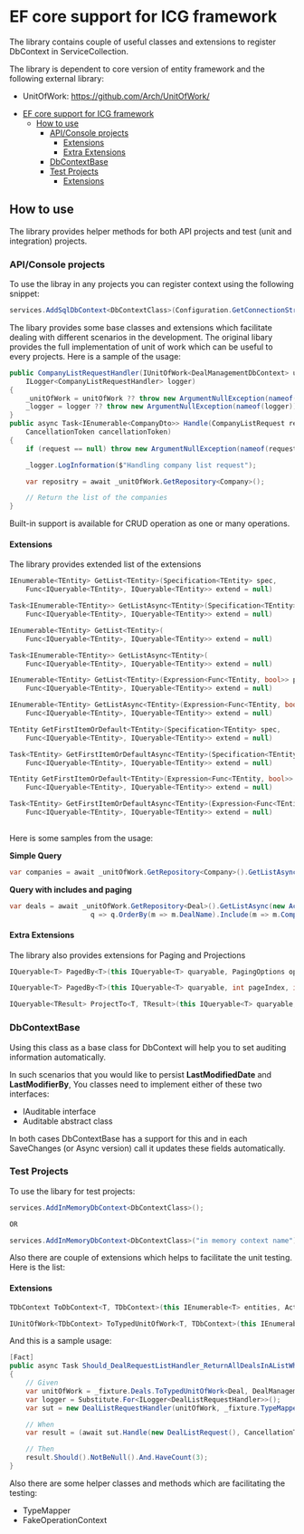 # EF core support for ICG framework
The library contains couple of useful classes and extensions to register DbContext in ServiceCollection.

The library is dependent to core version of entity framework and the following external library:
- UnitOfWork: https://github.com/Arch/UnitOfWork/

<!-- TOC -->

- [EF core support for ICG framework](#ef-core-support-for-icg-framework)
    - [How to use](#how-to-use)
        - [API/Console projects](#apiconsole-projects)
            - [Extensions](#extensions)
            - [Extra Extensions](#extra-extensions)
        - [DbContextBase](#dbcontextbase)
        - [Test Projects](#test-projects)
            - [Extensions](#extensions)

<!-- /TOC -->

## How to use
The library provides helper methods for both API projects and test (unit and integration) projects.

### API/Console projects
To use the libray in any projects you can register context using the following snippet:

```csharp
services.AddSqlDbContext<DbContextClass>(Configuration.GetConnectionString("DbContextConnectionString"));
```

The libary provides some base classes and extensions which facilitate dealing with different scenarios in the development. The original libary provides the full implementation of unit of work which can be useful to every projects. Here is a sample of the usage:

``` csharp
public CompanyListRequestHandler(IUnitOfWork<DealManagementDbContext> unitOfWork,
    ILogger<CompanyListRequestHandler> logger)
{
    _unitOfWork = unitOfWork ?? throw new ArgumentNullException(nameof(unitOfWork));
    _logger = logger ?? throw new ArgumentNullException(nameof(logger));
}
public async Task<IEnumerable<CompanyDto>> Handle(CompanyListRequest request, 
    CancellationToken cancellationToken)
{
    if (request == null) throw new ArgumentNullException(nameof(request));

    _logger.LogInformation($"Handling company list request");

    var repositry = await _unitOfWork.GetRepository<Company>();

    // Return the list of the companies
}
```

Built-in support is available for CRUD operation as one or many operations.

#### Extensions
The library provides extended list of the extensions

```csharp
IEnumerable<TEntity> GetList<TEntity>(Specification<TEntity> spec,
	Func<IQueryable<TEntity>, IQueryable<TEntity>> extend = null)

Task<IEnumerable<TEntity>> GetListAsync<TEntity>(Specification<TEntity> spec,
	Func<IQueryable<TEntity>, IQueryable<TEntity>> extend = null)

IEnumerable<TEntity> GetList<TEntity>(
	Func<IQueryable<TEntity>, IQueryable<TEntity>> extend = null)

Task<IEnumerable<TEntity>> GetListAsync<TEntity>(
	Func<IQueryable<TEntity>, IQueryable<TEntity>> extend = null)      

IEnumerable<TEntity> GetList<TEntity>(Expression<Func<TEntity, bool>> predicate,
	Func<IQueryable<TEntity>, IQueryable<TEntity>> extend = null)

IEnumerable<TEntity> GetListAsync<TEntity>(Expression<Func<TEntity, bool>> predicate,
	Func<IQueryable<TEntity>, IQueryable<TEntity>> extend = null)

TEntity GetFirstItemOrDefault<TEntity>(Specification<TEntity> spec,
	Func<IQueryable<TEntity>, IQueryable<TEntity>> extend = null)

Task<TEntity> GetFirstItemOrDefaultAsync<TEntity>(Specification<TEntity> spec,
	Func<IQueryable<TEntity>, IQueryable<TEntity>> extend = null)    

TEntity GetFirstItemOrDefault<TEntity>(Expression<Func<TEntity, bool>> predicate,
	Func<IQueryable<TEntity>, IQueryable<TEntity>> extend = null)

Task<TEntity> GetFirstItemOrDefaultAsync<TEntity>(Expression<Func<TEntity, bool>> predicate,
	Func<IQueryable<TEntity>, IQueryable<TEntity>> extend = null)
  
```

Here is some samples from the usage:

**Simple Query**

```csharp
var companies = await _unitOfWork.GetRepository<Company>().GetListAsync(q => q.OrderBy(c => c.CompanyName));
```

**Query with includes and paging**

```csharp
var deals = await _unitOfWork.GetRepository<Deal>().GetListAsync(new ActiveDealsSpecification(),
                    q => q.OrderBy(m => m.DealName).Include(m => m.Company).Include(m => m.Team));
```

#### Extra Extensions
The library also provides extensions for Paging and Projections

```csharp
IQueryable<T> PagedBy<T>(this IQueryable<T> quaryable, PagingOptions options)

IQueryable<T> PagedBy<T>(this IQueryable<T> quaryable, int pageIndex, int pageSize)

IQueryable<TResult> ProjectTo<T, TResult>(this IQueryable<T> quaryable, Func<T, TResult> projection)
```

### DbContextBase
Using this class as a base class for DbContext will help you to set auditing information automatically.

In such scenarios that you would like to persist **LastModifiedDate** and **LastModifierBy**, You classes need to implement either of these two interfaces:
- IAuditable interface 
- Auditable abstract class

In both cases DbContextBase has a support for this and in each SaveChanges (or Async version) call it updates these fields automatically.

### Test Projects
To use the libary for test projects:

```csharp
services.AddInMemoryDbContext<DbContextClass>();

OR

services.AddInMemoryDbContext<DbContextClass>("in memory context name");
```

Also there are couple of extensions which helps to facilitate the unit testing. Here is the list:

#### Extensions

```csharp
TDbContext ToDbContext<T, TDbContext>(this IEnumerable<T> entities, Action<TDbContext> action = null)

IUnitOfWork<TDbContext> ToTypedUnitOfWork<T, TDbContext>(this IEnumerable<T> entities, Action<TDbContext> action = null) 
```

And this is a sample usage:
```csharp
[Fact]
public async Task Should_DealRequestListHandler_ReturnAllDealsInAListWhenCalled()
{
	// Given
	var unitOfWork = _fixture.Deals.ToTypedUnitOfWork<Deal, DealManagementDbContext>();
	var logger = Substitute.For<ILogger<DealListRequestHandler>>();
	var sut = new DealListRequestHandler(unitOfWork, _fixture.TypeMapper, logger);

	// When
	var result = (await sut.Handle(new DealListRequest(), CancellationToken.None)).ToList();

	// Then
	result.Should().NotBeNull().And.HaveCount(3);
}
```

Also there are some helper classes and methods which are facilitating the testing:
* TypeMapper
* FakeOperationContext



